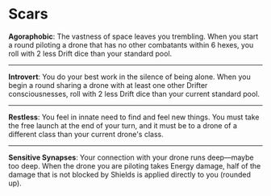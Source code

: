 # Scars

**Agoraphobic**: The vastness of space leaves you trembling. When you start a round piloting a drone that has no other combatants within 6 hexes, you roll with 2 less Drift dice than your standard pool.

---

**Introvert**: You do your best work in the silence of being alone. When you begin a round sharing a drone with at least one other Drifter consciousnesses, roll with 2 less Drift dice than your current standard pool.

---

**Restless**: You feel in innate need to find and feel new things. You must take the free launch at the end of your turn, and it must be to a drone of a different class than your current drone's class.

---

**Sensitive Synapses**: Your connection with your drone runs deep—maybe too deep. When the drone you are piloting takes Energy damage, half of the damage that is not blocked by Shields is applied directly to you (rounded up).
